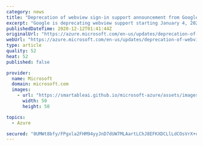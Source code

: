 ```yaml
---
category: news
title: "Deprecation of webview sign-in support announcement from Google "
excerpt: "Google is deprecating webview support starting January 4, 2021."
publishedDateTime: 2020-12-12T01:41:44Z
originalUrl: "https://azure.microsoft.com/en-us/updates/deprecation-of-webview-support-announcement-from-google/"
webUrl: "https://azure.microsoft.com/en-us/updates/deprecation-of-webview-support-announcement-from-google/"
type: article
quality: 52
heat: 52
published: false

provider:
  name: Microsoft
  domain: microsoft.com
  images:
    - url: "https://smartableai.github.io/microsoft-azure/assets/images/organizations/microsoft.com-50x50.jpg"
      width: 50
      height: 50

topics:
  - Azure

secured: "0UMWt8bfy/FPgxla2FHM94yyJnD7dUW7MLAartLChJ8EFKXDCLlLdCOsVrX+uEFFRNzRAe1OGt70iuOZbfYEu2J9KzHil/qhHGuI6LqqWbxxrQ1sJDrXD/4Os70pbnvvCBcALswumFt4SYTqKetqSGorru0OxyOaXqe1YuNNNpTliXNZyBvezaQCTe6Tkjc6+PCsz0zA628Aer1RRp0ytESUj8tDhXVbmHeiccKykiQxSDw6OTZ/yFEPDptM1HKpblrtSAdY3DPn6y5dgz5cTX4mbLqmuSIhWz3szyX8CtBEzVxD709eYyPS5b8X1jqHPtAO3DtSytE8+2R83n6QfwZRCdasWVEwtZgCyf3ULe8=;ZtCn18TvyzTValmwlzvNzg=="
---
```


